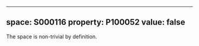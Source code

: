   ---
  space: S000116
  property: P100052
  value: false
  ---
  
  The space is non-trivial by definition.
